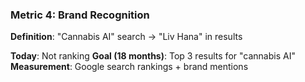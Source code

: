 ### Metric 4: **Brand Recognition**

**Definition**: "Cannabis AI" search → "Liv Hana" in results

**Today**: Not ranking
**Goal (18 months)**: Top 3 results for "cannabis AI"
**Measurement**: Google search rankings + brand mentions

